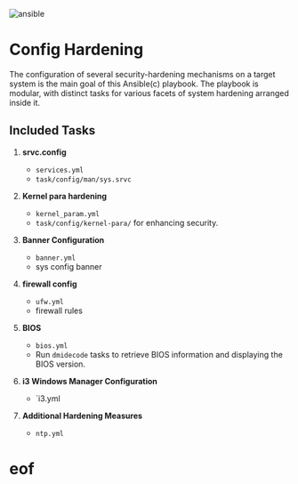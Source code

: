 ![ansible](https://github.com/TheProdigyLeague/another_linux_build/assets/30985576/80af0d6f-5bc8-4903-879b-afffe42b0c95)

# Config Hardening

The configuration of several security-hardening mechanisms on a target system is the main goal of this Ansible(c) playbook. The playbook is modular, with distinct tasks for various facets of system hardening arranged inside it.


## Included Tasks

1. **srvc.config**
   - `services.yml`
   - `task/config/man/sys.srvc`

2. **Kernel para hardening**
   - `kernel_param.yml`
   - `task/config/kernel-para/` for enhancing security.

3. **Banner Configuration**
   - `banner.yml`
   - sys config banner

4. **firewall config**
   - `ufw.yml`
   - firewall rules

5. **BIOS**
   - `bios.yml`
   - Run `dmidecode` tasks to retrieve BIOS information and displaying the BIOS version.

6. **i3 Windows Manager Configuration**
   - `i3.yml
    
7. **Additional Hardening Measures**
   - `ntp.yml`
# eof
